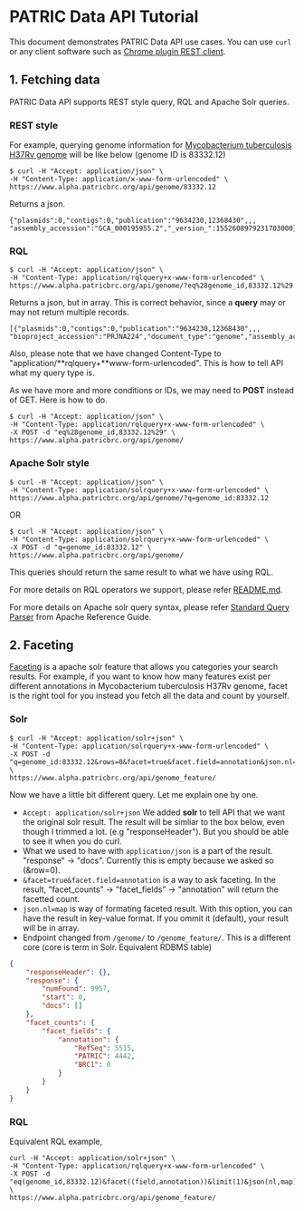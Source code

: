 # PATRIC Data API Tutorial

This document demonstrates PATRIC Data API use cases. You can use `curl` or any client software such as [Chrome plugin REST client](https://chrome.google.com/webstore/detail/advanced-rest-client/hgmloofddffdnphfgcellkdfbfbjeloo).



## 1. Fetching data

PATRIC Data API supports REST style query, RQL and Apache Solr queries.

### REST style

For example, querying genome information for [Mycobacterium tuberculosis H37Rv genome](https://www.patricbrc.org/view/Genome/83332.12) will be like below (genome ID is 83332.12)

```
$ curl -H "Accept: application/json" \
-H "Content-Type: application/x-www-form-urlencoded" \
https://www.alpha.patricbrc.org/api/genome/83332.12
```

Returns a json.

```
{"plasmids":0,"contigs":0,"publication":"9634230,12368430",,,
"assembly_accession":"GCA_000195955.2","_version_":1552608979231703000}
```

### RQL

```
$ curl -H "Accept: application/json" \
-H "Content-Type: application/rqlquery+x-www-form-urlencoded" \
https://www.alpha.patricbrc.org/api/genome/?eq%28genome_id,83332.12%29
```

Returns a json, but in array. This is correct behavior, since a **query** may or may not return multiple records.

```
[{"plasmids":0,"contigs":0,"publication":"9634230,12368430",,,
"bioproject_accession":"PRJNA224","document_type":"genome","assembly_accession":"GCA_000195955.2"}]
```

Also, please note that we have changed Content-Type to "application/**rqlquery+**www-form-urlencoded". This is how to tell API what my query type is.

As we have more and more conditions or IDs, we may need to **POST** instead of GET. Here is how to do.

```
$ curl -H "Accept: application/json" \
-H "Content-Type: application/rqlquery+x-www-form-urlencoded" \
-X POST -d "eq%28genome_id,83332.12%29" \
https://www.alpha.patricbrc.org/api/genome/
```

### Apache Solr style

```
$ curl -H "Accept: application/json" \
-H "Content-Type: application/solrquery+x-www-form-urlencoded" \
https://www.alpha.patricbrc.org/api/genome/?q=genome_id:83332.12
```

OR

```
$ curl -H "Accept: application/json" \
-H "Content-Type: application/solrquery+x-www-form-urlencoded" \
-X POST -d "q=genome_id:83332.12" \
https://www.alpha.patricbrc.org/api/genome/
```

This queries should return the same result to what we have using RQL.

For more details on RQL operators we support, please refer [README.md](https://github.com/PATRIC3/p3_api/blob/master/README.md). 

For more details on Apache solr query syntax, please refer [Standard Query Parser](https://cwiki.apache.org/confluence/display/solr/The+Standard+Query+Parser) from Apache Reference Guide.



## 2. Faceting

[Faceting](https://cwiki.apache.org/confluence/display/solr/Faceting) is a apache solr feature that allows you categories your search results. For example, if you want to know how many features exist per different annotations in Mycobacterium tuberculosis H37Rv genome, facet is the right tool for you instead you fetch all the data and count by yourself.

### Solr

```
$ curl -H "Accept: application/solr+json" \
-H "Content-Type: application/solrquery+x-www-form-urlencoded" \
-X POST -d "q=genome_id:83332.12&rows=0&facet=true&facet.field=annotation&json.nl=map" \
https://www.alpha.patricbrc.org/api/genome_feature/
```

Now we have a little bit different query. Let me explain one by one.

* `Accept: application/solr+json` We added **solr** to tell API that we want the original solr result. The result will be simliar to the box below, even though I trimmed a lot. (e.g  "responseHeader"). But you should be able to see it when you do curl.
* What we used to have with `application/json` is a part of the result. "response" -> "docs". Currently this is empty because we asked so (&row=0).
* `&facet=true&facet.field=annotation` is a way to ask faceting. In the result, "facet_counts" -> "facet_fields" -> "annotation" will return the facetted count.
* `json.nl=map` is way of formating faceted result. With this option, you can have the result in key-value format. If you ommit it (default), your result will be in array. 
* Endpoint changed from `/genome/` to `/genome_feature/`. This is a different core (core is term in Solr. Equivalent RDBMS table)

```json
{
    "responseHeader": {},
    "response": {
        "numFound": 9957,
        "start": 0,
        "docs": []
    },
    "facet_counts": {
        "facet_fields": {
            "annotation": {
                "RefSeq": 5515,
                "PATRIC": 4442,
                "BRC1": 0
            }
        }
    }
}
```

### RQL

Equivalent RQL example,

```
curl -H "Accept: application/solr+json" \
-H "Content-Type: application/rqlquery+x-www-form-urlencoded" \
-X POST -d "eq(genome_id,83332.12)&facet((field,annotation))&limit(1)&json(nl,map)" \
https://www.alpha.patricbrc.org/api/genome_feature/
```

